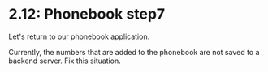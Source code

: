 # 2.12: Phonebook step7

Let's return to our phonebook application.

Currently, the numbers that are added to the phonebook are not saved to a backend server.
Fix this situation.
